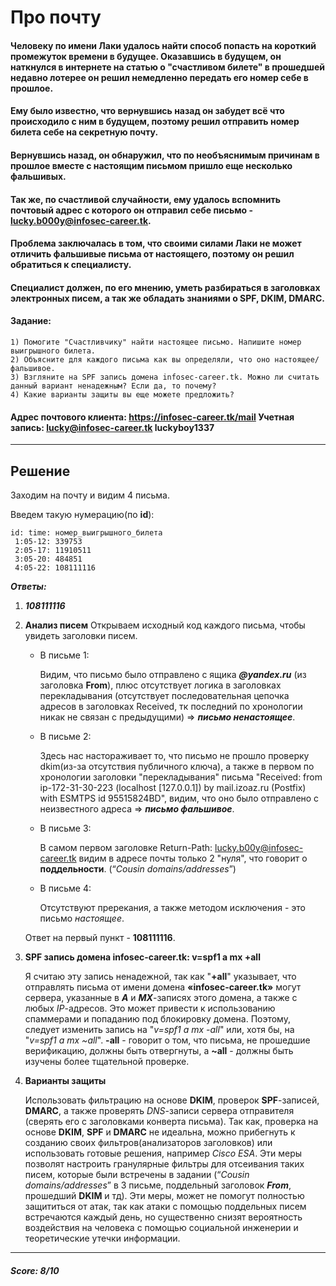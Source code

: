 # Про почту
#### Человеку по имени Лаки удалось найти способ попасть на короткий промежуток времени в будущее. Оказавшись в будущем, он наткнулся в интернете на статью о "счастливом билете" в прошедшей недавно лотерее он решил немедленно передать его номер себе в прошлое. 
#### Ему было известно, что вернувшись назад он забудет всё что происходило с ним в будущем, поэтому решил отправить номер билета себе на секретную почту.
#### Вернувшись назад, он обнаружил, что по необъяснимым причинам в прошлое вместе с настоящим письмом пришло еще несколько фальшивых. 
#### Так же, по счастливой случайности, ему удалось вспомнить почтовый адрес с которого он отправил себе письмо - lucky.b000y@infosec-career.tk. 
#### Проблема заключалась в том, что своими силами Лаки не может отличить фальшивые письма от настоящего, поэтому он решил обратиться к специалисту.
#### Специалист должен, по его мнению, уметь разбираться в заголовках электронных писем, а так же обладать знаниями о SPF, DKIM, DMARC.
#### Задание:
    1) Помогите "Счастливчику" найти настоящее письмо. Напишите номер выигрышного билета.
    2) Объясните для каждого письма как вы определяли, что оно настоящее/фальшивое.
    3) Взгляните на SPF запись домена infosec-career.tk. Можно ли считать данный вариант ненадежным? Если да, то почему?
    4) Какие варианты защиты вы еще можете предложить?
#### Адрес почтового клиента: https://infosec-career.tk/mail Учетная запись: lucky@infosec-career.tk luckyboy1337
----
## Решение
Заходим на почту и видим 4 письма. 

Введем такую нумерацию(по **id**):

    id: time: номер_выигрышного_билета
     1:05-12: 339753
     2:05-17: 11910511
     3:05-20: 484851
     4:05-22: 108111116

***Ответы:***
1) ***108111116***
2) **Анализ писем**
    Открываем исходный код каждого письма, чтобы увидеть заголовки писем. 
      + В письме 1: 

         Видим, что письмо было отправлено с ящика ***@yandex.ru*** (из заголовка **From**), плюс отсутствует логика в заголовках перекладывания (отсутствует последовательная цепочка адресов в заголовках Received, тк последний по хронологии никак не связан с предыдущими) => ***письмо ненастоящее***.

      + В письме 2: 

          Здесь нас настораживает то, что письмо не прошло проверку dkim(из-за отсутствия публичного ключа), а также в первом по хронологии заголовки "перекладывания" письма "Received: from ip-172-31-30-223 (localhost [127.0.0.1]) by mail.izoaz.ru (Postfix) with ESMTPS id 95515824BD", видим, что оно было отправлено с неизвестного адреса => ***письмо фальшивое***.

      + В письме 3: 

           В самом первом заголовке Return-Path: <lucky.b00y@infosec-career.tk> видим в адресе почты только 2 "нуля", что говорит о **поддельности**. (“*Cousin domains/addresses*”)

      + В письме 4: 

           Отсутствуют пререкания, а также методом исключения - это письмо *настоящее*. 
           
      Ответ на первый пункт - **108111116**.

3) **SPF запись домена infosec-career.tk: v=spf1 a mx +all**

    Я считаю эту запись ненадежной, так как "**+all**" указывает, что отправлять письма от имени домена **«infosec-career.tk»** могут сервера, указанные в ***A*** и ***MX***-записях этого домена, а также c любых *IP*-адресов. Это может привести к использованию спаммерами и попаданию под блокировку домена. 
Поэтому, следует изменить запись на "*v=spf1 a mx -all*" или, хотя бы, на  "*v=spf1 a mx ~all*".
**-all** - говорит о том, что письма, не прошедшие верификацию, должны быть отвергнуты, a **~all** - должны быть изучены более тщательной проверке.

4) **Варианты защиты**

   Использовать фильтрацию на основе **DKIM**, проверок **SPF**-записей, **DMARC**, а также проверять *DNS*-записи сервера отправителя (сверять его с заголовками конверта письма).
Так как, проверка на основе **DKIM**, **SPF** и **DMARC** не идеальна, можно прибегнуть к созданию своих фильтров(анализаторов заголовков) или использовать готовые решения, например *Cisco ESA*. Эти меры позволят настроить гранулярные фильтры для отсеивания таких писем, которые были встречены в задании (“*Cousin domains/addresses*” в 3 письме, поддельный заголовок ***From***, прошедший **DKIM** и тд). Эти меры, может не помогут полностью защититься от атак, так как атаки с помощью поддельных писем встречаются каждый день, но существенно снизят вероятность воздействия на человека с помощью социальной инженерии и теоретические утечки информации.

____
##### Score: 8/10
